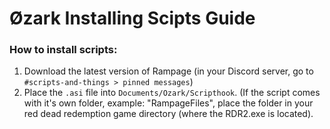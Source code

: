 # Øzark Installing Scipts Guide

### How to install scripts:
1. Download the latest version of Rampage (in your Discord server, go to `#scripts-and-things > pinned messages`)
2. Place the `.asi` file into `Documents/Ozark/Scripthook`. (If the script comes with it's own folder, example: "RampageFiles", place the folder in your  red dead redemption game directory (where the RDR2.exe is located).